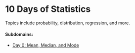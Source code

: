 # 10 Days of Statistics

Topics include probability, distribution, regression, and more.

#### Subdomains:
- [Day 0: Mean, Median, and Mode](./s10-basic-statistics)
